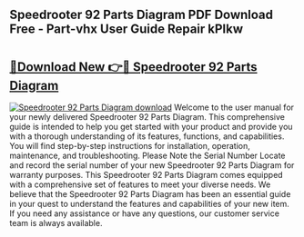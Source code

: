 ## Speedrooter 92 Parts Diagram PDF Download Free - Part-vhx User Guide Repair kPIkw

# <h2><a href="http://dfl7g7.blite.top/?on=Speedrooter+92+Parts+Diagram">🔗Download New 👉🔴 Speedrooter 92 Parts Diagram</a></h2>

[![Speedrooter 92 Parts Diagram download](https://i.imgur.com/lujVjoI.png)](http://dfl7g7.blite.top/?on=Speedrooter+92+Parts+Diagram)
Welcome to the user manual for your newly delivered Speedrooter 92 Parts Diagram. This comprehensive guide is intended to help you get started with your product and provide you with a thorough understanding of its features, functions, and capabilities. You will find step-by-step instructions for installation, operation, maintenance, and troubleshooting. Please Note the Serial Number Locate and record the serial number of your new Speedrooter 92 Parts Diagram for warranty purposes. This Speedrooter 92 Parts Diagram comes equipped with a comprehensive set of features to meet your diverse needs. We believe that the Speedrooter 92 Parts Diagram has been an essential guide in your quest to understand the features and capabilities of your new item. If you need any assistance or have any questions, our customer service team is always available.
